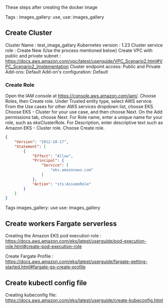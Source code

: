 These steps after creating the docker image

Tags : images_gallery: use, use: images_gallery

## Create Cluster
Cluster Name : test_image_gallary
Kubernetes version : 1.23
Cluster service role : Create New (Use the process mentioned below)
Create VPC with public and private subnet : https://docs.aws.amazon.com/vpc/latest/userguide/VPC_Scenario2.html#VPC_Scenario2_Implementation
Cluster endpoint access: Public and Private
Add-ons: Default 
Add-on's configuration: Default


### Create Role
Open the IAM console at https://console.aws.amazon.com/iam/.
Choose Roles, then Create role.
Under Trusted entity type, select AWS service.
From the Use cases for other AWS services dropdown list, choose EKS.
Choose EKS - Cluster for your use case, and then choose Next.
On the Add permissions tab, choose Next.
For Role name, enter a unique name for your role, such as eksClusterRole.
For Description, enter descriptive text such as Amazon EKS - Cluster role.
Choose Create role.
```json
{
    "Version": "2012-10-17",
    "Statement": [
        {
            "Effect": "Allow",
            "Principal": {
                "Service": [
                    "eks.amazonaws.com"
                ]
            },
            "Action": "sts:AssumeRole"
        }
    ]
}
```
Tags
images_gallery: use
use: images_gallery


## Create workers Fargate serverless

Creating the Amazon EKS pod execution role : https://docs.aws.amazon.com/eks/latest/userguide/pod-execution-role.html#create-pod-execution-role

Create Fargate Profile : https://docs.aws.amazon.com/eks/latest/userguide/fargate-getting-started.html#fargate-gs-create-profile

## Create kubectl config file
Creating kubeconfig file: https://docs.aws.amazon.com/eks/latest/userguide/create-kubeconfig.html


